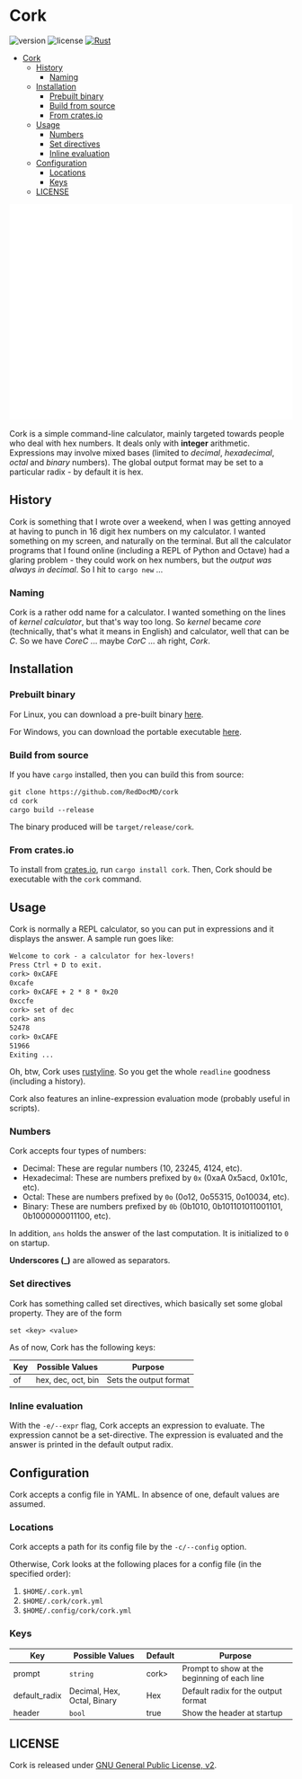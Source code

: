 # Cork

![version](https://img.shields.io/crates/v/cork)
![license](https://img.shields.io/crates/l/cork)
[![Rust](https://github.com/RedDocMD/cork/actions/workflows/cargo-test.yml/badge.svg)](https://github.com/RedDocMD/cork/actions/workflows/cargo-test.yml)

- [Cork](#cork)
  - [History](#history)
    - [Naming](#naming)
  - [Installation](#installation)
    - [Prebuilt binary](#prebuilt-binary)
    - [Build from source](#build-from-source)
    - [From crates.io](#from-cratesio)
  - [Usage](#usage)
    - [Numbers](#numbers)
    - [Set directives](#set-directives)
    - [Inline evaluation](#inline-evaluation)
  - [Configuration](#configuration)
    - [Locations](#locations)
    - [Keys](#keys)
  - [LICENSE](#license)

![Usage](assets/usage.svg)

Cork is a simple command-line calculator, mainly targeted towards people who deal with hex numbers. It deals only with **integer** arithmetic. Expressions may involve mixed bases (limited to *decimal*, *hexadecimal*, *octal* and *binary* numbers). The global output format may be set to a particular radix - by default it is hex.

## History

Cork is something that I wrote over a weekend, when I was getting annoyed at having to punch in 16 digit hex numbers on my calculator. I wanted something on my screen, and naturally on the terminal. But all the calculator programs that I found online (including a REPL of Python and Octave) had a glaring problem - they could work on hex numbers, but the _output was always in decimal_. So I hit to `cargo new` ...

### Naming

Cork is a rather odd name for a calculator. I wanted something on the lines of _kernel calculator_, but that's way too long. So *kernel* became *core* (technically, that's what it means in English) and calculator, well that can be *C*. So we have *CoreC* ... maybe *CorC* ... ah right, *Cork*.

## Installation

### Prebuilt binary

For Linux, you can download a pre-built binary [here](https://github.com/RedDocMD/cork/releases/latest).

For Windows, you can download the portable executable [here](https://github.com/RedDocMD/cork/releases/latest).

### Build from source

If you have `cargo` installed, then you can build this from source:

```shell
git clone https://github.com/RedDocMD/cork
cd cork
cargo build --release
```

The binary produced will be `target/release/cork`.

### From crates.io

To install from [crates.io](https://crates.io/crates/cork), run `cargo install cork`. Then, Cork should be executable with the `cork` command.

## Usage

Cork is normally a REPL calculator, so you can put in expressions and it displays the answer. A sample run goes like:

```text
Welcome to cork - a calculator for hex-lovers!
Press Ctrl + D to exit.
cork> 0xCAFE
0xcafe
cork> 0xCAFE + 2 * 8 * 0x20
0xccfe
cork> set of dec
cork> ans
52478
cork> 0xCAFE
51966
Exiting ...

```

Oh, btw, Cork uses [rustyline](https://github.com/kkawakam/rustyline). So you get the whole `readline` goodness (including a history).

Cork also features an inline-expression evaluation mode (probably useful in scripts).

### Numbers

Cork accepts four types of numbers:

- Decimal: These are regular numbers (10, 23245, 4124, etc).
- Hexadecimal: These are numbers prefixed by `0x` (0xaA 0x5acd, 0x101c, etc).
- Octal: These are numbers prefixed by `0o` (0o12, 0o55315, 0o10034, etc).
- Binary: These are numbers prefixed by `0b` (0b1010, 0b101101011001101, 0b1000000011100, etc).

In addition, `ans` holds the answer of the last computation. It is initialized to `0` on startup.

**Underscores (_)** are allowed as separators.

### Set directives

Cork has something called set directives, which basically set some global property. They are of the form

```text
set <key> <value>
```

As of now, Cork has the following keys:

| Key | Possible Values    | Purpose                |
| --- | ------------------ | ---------------------- |
| of  | hex, dec, oct, bin | Sets the output format |

### Inline evaluation

With the `-e/--expr` flag, Cork accepts an expression to evaluate. The expression cannot be a set-directive. The expression is evaluated and the answer is printed in the default output radix.

## Configuration

Cork accepts a config file in YAML. In absence of one, default values are assumed.

### Locations

Cork accepts a path for its config file by the `-c/--config` option.

Otherwise, Cork looks at the following places for a config file (in the specified order):

1. `$HOME/.cork.yml`
2. `$HOME/.cork/cork.yml`
3. `$HOME/.config/cork/cork.yml`

### Keys

| Key           | Possible Values             | Default | Purpose                                      |
| ------------- | --------------------------- | ------- | -------------------------------------------- |
| prompt        | `string`                    | cork>   | Prompt to show at the beginning of each line |
| default_radix | Decimal, Hex, Octal, Binary | Hex     | Default radix for the output format          |
| header        | `bool`                      | true    | Show the header at startup                   |

## LICENSE

Cork is released under [GNU General Public License, v2](https://github.com/RedDocMD/cork/blob/main/LICENSE).
